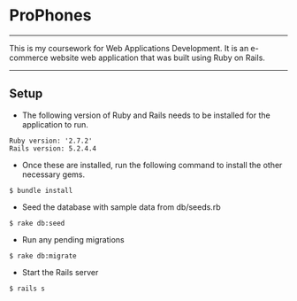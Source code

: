 # ProPhones
***
This is my coursework for Web Applications Development. 
It is an e-commerce website web application that was built using Ruby on Rails.
***
## Setup
- The following version of Ruby and Rails needs to be installed for the application to run. 
```
Ruby version: '2.7.2'
Rails version: 5.2.4.4
```
- Once these are installed, run the following command to install the other necessary gems.
```
$ bundle install
```
- Seed the database with sample data from db/seeds.rb
```
$ rake db:seed
```
- Run any pending migrations
```
$ rake db:migrate
```
- Start the Rails server
```
$ rails s
```
